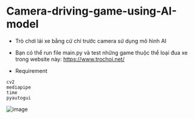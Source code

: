 # Camera-driving-game-using-AI-model
- Trò chơi lái xe bằng cử chỉ trước camera sử dụng mô hình AI

- Bạn có thể run file main.py và test những game thuộc thể loại đua xe trong website này: https://www.trochoi.net/

- Requirement
```
cv2
mediapipe
time
pyautogui
```

![image](https://github.com/AppSalmon/Camera-driving-game-using-AI-model/assets/120777599/1bc10683-24b5-4713-afce-70f833b42d7f)


